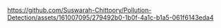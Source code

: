 https://github.com/Suswarah-Chittoory/Pollution-Detection/assets/161007095/279492b0-1b0f-4a1c-b1a5-061f6143eda4

